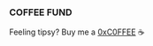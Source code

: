 ### COFFEE FUND
Feeling tipsy?  Buy me a [0xC0FFEE](https://etherscan.io/address/0xC0FFEE682d236bcac0c86ebb24cc028aaeca33e6) :coffee:
